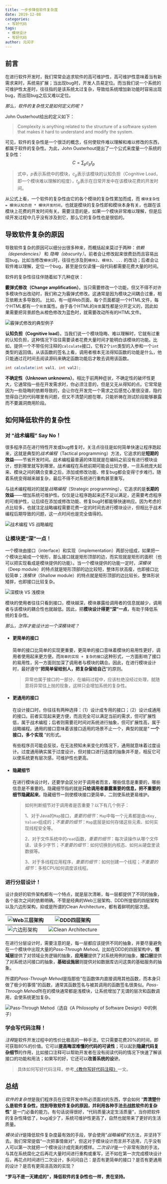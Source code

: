```yaml
---
title: 一步步降低软件复杂度
date: 2019-12-08
categories:
 - 写好代码
tags:
 - 模块设计
 - 写好代码
author: 元闰子
---
```



## 前言

在进行软件开发时，我们常常会追求软件的高可维护性，高可维护性意味着当有新需求来时，系统易扩展；当出现bug时，开发人员易定位。而当我们说一个系统的可维护性太差时，往往指的是该系统太过复杂，导致给系统增加新功能时容易出现bug，而出现bug之后又难以定位。

*那么，软件的复杂性又是如何定义的呢？*

John Ousterhout给出的定义如下：

> Complexity is anything related to the structure of a software system that makes it hard to understand and modify the system.

可见，软件的复杂性是一个很泛的概念，任何使软件难以理解和难以修改的东西，都属于软件的复杂性。为此，John Ousterhout提出了一个公式来度量一个系统的复杂性：
$$
C = \sum_{p}c_{p}t_{p}
$$

> 式中，$p$表示系统中的模块，$c_{p}$表示该模块的认知负担（Cognitive Load，即一个模块难以理解的程度），$t_{p}$表示在日常开发中在该模块花费的开发时间。

从公式上看，一个软件的复杂性由它的各个模块的复杂性累加而成，而 `模块复杂性 = 模块认知负担 * 模块开发时间`，也就是模块的复杂性即和模块本身有关，也跟在该模块上花费的开发时间有关。需要注意的是，如果一个模块非常难以理解，但是后续开发过程中几乎没有涉及到它，那么它的复杂性也是很低的。

## 导致软件复杂的原因

导致软件复杂的原因可以细分出很多种来，而概括起来莫过于两种：*依赖（dependencies）* 和 *隐晦（obscurity）*。前者会让修改起来很费劲而且容易出现bug，比如当修改`模块1`时，往往也涉及到`模块2`、`模块3`、`...` 的改动；后者会让软件难以理解，定位一个bug，甚至是仅仅读懂一段代码都需要花费大量的时间。

软件的复杂性往往伴随着如下几种症状：

**霰弹式修改（Change amplification）**。当只需要修改一个功能，但又不得不对许多模块作出改动时，我们称之为霰弹式修改。这通常是因为模块之间耦合过重，相互依赖太多导致的。 比如，有一组Web页面，每个页面都是一个HTML文件，每个HTML都有一个`背景`属性。由于各个HTML的`背景`属性都是分开定义的，因此如果需要把背景颜色从橙色修改为蓝色时，就需要改动所有的HTML文件。

![霰弹式修改的典型例子](https://tva1.sinaimg.cn/large/006tNbRwly1g9p48oud23j31da0tsavf.jpg)

**认知负担（Cognitive load）**。当我们说一个模块隐晦、难以理解时，它就有过重的认知负担，这种情况下往往需要读者花费大量时间才能明白该模块的功能。比如，提供一个不带任何注释的`calculate`接口，它有2个`int`类型的入参和一个`int`类型的返回值。从该函数的签名上看，调用者根本无法得知函数的功能是什么，他只能通过花时间去阅读源码来确定函数功能后才敢去调用该函数。

```Java
int calculate(int val1, int val2);
```

**不确定性（Unknown unknowns）**。相比于前两种症状，不确定性的破坏性更大，它通常指一些在开发需求时，你必须注意的，但是又无从得知的点。它常常是因为一些隐晦的依赖导致的，会让你在开发完一个需求之后感觉心里很没谱，隐约觉得自己的代码哪里有问题，但又不清楚问题在哪，只能祈祷在测试阶段能够暴露而不要漏洞商用阶段。

## 如何降低软件的复杂性

### 对 “战术编程” Say No！

很多程序员在进行特性开发或bug修复时，关注点往往是如何简单快速让程序跑起来，这就是典型的*战术编程*（Tactical programming）方法，它追求的是**短期的效益**——节省开发时间。战术编程最普遍的体现就是在编码之前没有进行模块设计，想到哪里就写到哪里。战术编程在系统前期可能会比较方便，一旦系统庞大起来、模块之间的耦合变重之后，添加或修改功能、修复bug都会变得寸步难行。随着系统变得越来越复杂，最后不得不对系统进行重构甚至重写。

与战术编程相对的就是*战略编程*（Strategic programming），它追求的是**长期的效益**——增加系统可维护性。仅仅是让程序跑起来还不足以满足，还需要考虑程序的可维护性，让后续在添加或修改功能、修复bug时都能够快速响应。因为考虑的点比较多，也就注定战略编程需要花费一定的时间去进行模块设计，但相比于战术编程后期导致的问题，这一点时间也是完全值得的。

![战术编程 VS 战略编程](https://tva1.sinaimg.cn/large/006tNbRwly1g9p73xcl6vj31ge0mqwnc.jpg)

### 让模块更“深”一点！

一个模块由接口（interface）和实现（implementation）两部分组成，如果把一个模块比喻成一个矩形，那么接口就是矩形顶部的边，而实现就是矩形的面积（也可以把实现看成是模块提供的功能）。当一个模块提供的功能一定时，*深模块*（Deep module）的特点就是矩形顶部的边比较短，整体形状高瘦，也即接口比较简单；*浅模块*（Shallow module）的特点就是矩形顶部的边比较长，整体形状矮胖，也即接口比较复杂。

![深模块 VS 浅模块](https://tva1.sinaimg.cn/large/006tNbRwly1g9p733kqkvj31cm0qugw3.jpg)

模块的使用者往往只看到接口，模块越深，模块暴露给调用者的信息就越少，调用者与该模块的耦合性也就越低。因此，把**模块设计得更“深”一点**，有助于降低系统的复杂性。

*那么，怎样才能设计出一个深模块呢？*

- #### 更简单的接口

  简单的接口比简单的实现更重要，更简单的接口意味着模块的易用性更好，调用者使用起来更方便。而`简单的实现 + 复杂的接口`这种形式，一方面影响了接口的易用性，另一方面则加深了调用者与模块的耦合。因此，在进行模块设计时，最好遵守“**把简单留给别人，把复杂留给自己**”的原则。

  > 异常也属于接口的一部分，在编码过程中，应该杜绝没经过处理，就随意将异常往上抛的现象，这样只会增加系统的复杂性。

- #### 更通用的接口

  在设计接口时，你往往有两种选择：（1）设计成专用的接口；（2）设计成通用的接口。前者实现起来更方便，而且完全可以满足当前的需求，但可扩展性低，属于战术编程；后者则需要花时间对系统进行抽象，但可扩展性高，属于战略编程。通用的接口意味着该接口适用的场景不止一个，典型的就是“ **一个接口，多个实现** ”的形式。

  有些程序员可能会反驳，在无法预知未来变化的情况下，通用就意味着过度设计。过度通用确实属于过度设计，但对接口进行适度的抽象并不是，相反它可以使系统更有层次感，可维护性也更高。

- #### 隐藏细节

  在进行模块设计时，还要学会区分对于调用者而言，哪些信息是重要的，哪些信息是不重要的。隐藏细节指的就是**只给调用者暴露重要的信息，把不重要的细节隐藏起来**。隐藏细节一则使模块接口更简单，二则使系统更易维护。

  > 如何判断细节对于调用者是否重要？以下有几个例子：
  >
  > 1、对于Java的`Map`接口，*重要的细节*：`Map`中每一个元素都是由`<Key, Value>`组成的；*不重要的细节*：`Map`底层是如何存储这些元素、如何实现线程安全等。
  >
  > 2、对于文件系统中的`read`函数，*重要的细节*：每次读操作从哪个文件读、读多少字节；*不重要的细节*：如何切换到内核态、如何从硬盘里读数据等。
  >
  > 3、对于多线程应用程序，*重要的细节*：如何创建一个线程；*不重要的细节*：多核CPU如何调度该线程。

### 进行分层设计！

设计良好的软件架构都有一个特点，就是层次清晰，每一层都提供了不同的抽象，各个层次之间的依赖明确。不管是经典的Web三层架构、DDD所提倡的四层架构以及六边形架构，抑或是所谓的Clean Architecture，都有着鲜明的层次感。

| ![Web三层架构](https://tva1.sinaimg.cn/large/006tNbRwly1g9plfl8et7j30r80nqn2d.jpg) | ![DDD四层架构](https://tva1.sinaimg.cn/large/006tNbRwly1g9plgd2oplj30r80ns0z2.jpg) |
| ------------------------------------------------------------ | ------------------------------------------------------------ |
| ![六边形架构](https://tva1.sinaimg.cn/large/006tNbRwly1g9plddtzpzj30ra0nsak5.jpg) | ![Clean Architecture](https://tva1.sinaimg.cn/large/006tNbRwly1g9plhetwraj30r80nq7gw.jpg) |

在进行分层设计时，需要注意的是，每一层都应该提供不同的抽象，并要尽量避免在一个模块中出现大量的*Pass-Through Mehod*。比如在DDD的四层架构中，**领域层**提供了对领域业务逻辑的抽象，**应用层**提供了对系统用例的抽象，**接口层**提供了对系统访问接口的抽象，**基础设施层**则提供对如数据库访问这类的基础服务的抽象。

所谓的*Pass-Through Mehod*是指那些“在函数体内直接调用其他函数，而本身只做了极少的事情”的函数，通常其函数签名与被其调用的函数签名很类似。*Pass-Through Mehod*所在的模块通常都是浅模块，让系统增加了无谓的层次和函数调用，会使系统更加复杂。

![Pass-Through Mehod（选自《A Philosophy of Software Design》中的例子）](https://tva1.sinaimg.cn/large/006tNbRwly1g9pfiotbcxj31380u0qq6.jpg)

### 学会写代码注释！

*注释*是软件开发过程中的性价比极高的一种手法，它只需要花费20%的时间，即可获取80%的价值。它可以**提高晦涩难懂的代码的可读性**；可以起到**隐藏代码复杂细节**的作用，比如接口注释可以帮助开发者在没有阅读代码的情况下快速了解该接口的功能和用法；如果写的好，它还可以**改善系统的设计**。

> 具体如何写好代码注释，参考[《教你写好代码注释》](https://www.yrunz.com/archives/%E6%95%99%E4%BD%A0%E5%86%99%E5%A5%BD%E4%BB%A3%E7%A0%81%E6%B3%A8%E9%87%8A)一文。

## 总结

*软件的复杂性*是我们程序员在日常开发中所必须面对的东西，学会如何 “**弄清楚什么是软件复杂性，找到导致软件复杂的原因，并利用各种手法去战胜软件的复杂性**” 是一门必备的能力。有句话说得很好，“代码质量决定生活质量”，当你把软件的复杂性降低了，bug减少了，系统可维护性更高了，自然也就带来了更好的生活质量。

*模块设计*是降低软件复杂度最有效的手段，学会使用“*战略编程*”的方法，并坚持下去。我们常常提倡“一次把事情做对”，但这对于模块设计而言并不适用，几乎没有人可以第一次就把一个模块设计成完美的模样。*二次设计*是一个非常有效的手法，与其在系统腐化之后再花大量时间进行重构或重写，还不如在第一次完成模块设计后，再花点时间进行二次设计，多问问自己：是否有更简单的接口？是否有更通用的设计？是否有更简洁高效的实现？

**"罗马不是一天建成的"，降低软件的复杂性也一样，贵在坚持。**
